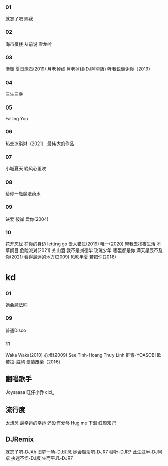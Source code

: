 ### 01
就忘了吧
赐我
### 02
海市蜃楼
从前说
雪龙吟
### 03
渐暖
夏日漱石(2019)
月老掉线
月老掉线(DJ阿卓版)
听我说谢谢你（2019）
### 04
三生三幸
### 05
Falling You
### 06
热恋冰淇淋（2021）
最伟大的作品
### 07
小城夏天
晚风心里吹
### 08
给你一瓶魔法药水
### 09
诀爱
彼岸
爱你(2004)
### 10
花开忘忧
在你的身边
letting go
爱人错过(2019)
唯一(2020)
带我去找夜生活
本草纲目
危险派对(2021)
关山酒
我不是刘德华
玫瑰少年
哪里都是你
满天星辰不及你(2021)
看得最远的地方(2009)
风吹半夏
若把你(2018)
# kd
### 01
她会魔法吧
### 09
普通Disco
### 11
Waka Waka(2010)
心墙(2009)
See Tinh-Hoang Thuy Linh
群青-YOASOBI
欧若拉-胜屿
爱情废柴（2016）
## 翻唱歌手
Joysaaaa
旺仔小乔
cici_
## 流行度
太想念
最幸运的幸运
还没有爱够
Hug me
下潜
红颜知己
## DJRemix
就忘了吧-DJAh
旧梦一场-DJ沈念
她会魔法吧-DJR7
秒针-DJR7
此生过半-DJ阿卓
执迷不悟-DJ版
生而平凡-DJR7